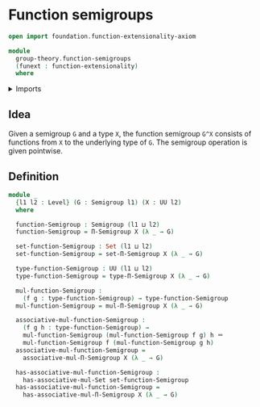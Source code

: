 # Function semigroups

```agda
open import foundation.function-extensionality-axiom

module
  group-theory.function-semigroups
  (funext : function-extensionality)
  where
```

<details><summary>Imports</summary>

```agda
open import foundation.identity-types funext
open import foundation.sets funext
open import foundation.universe-levels

open import group-theory.dependent-products-semigroups funext
open import group-theory.semigroups funext
```

</details>

## Idea

Given a semigroup `G` and a type `X`, the function semigroup `G^X` consists of
functions from `X` to the underlying type of `G`. The semigroup operation is
given pointwise.

## Definition

```agda
module _
  {l1 l2 : Level} (G : Semigroup l1) (X : UU l2)
  where

  function-Semigroup : Semigroup (l1 ⊔ l2)
  function-Semigroup = Π-Semigroup X (λ _ → G)

  set-function-Semigroup : Set (l1 ⊔ l2)
  set-function-Semigroup = set-Π-Semigroup X (λ _ → G)

  type-function-Semigroup : UU (l1 ⊔ l2)
  type-function-Semigroup = type-Π-Semigroup X (λ _ → G)

  mul-function-Semigroup :
    (f g : type-function-Semigroup) → type-function-Semigroup
  mul-function-Semigroup = mul-Π-Semigroup X (λ _ → G)

  associative-mul-function-Semigroup :
    (f g h : type-function-Semigroup) →
    mul-function-Semigroup (mul-function-Semigroup f g) h ＝
    mul-function-Semigroup f (mul-function-Semigroup g h)
  associative-mul-function-Semigroup =
    associative-mul-Π-Semigroup X (λ _ → G)

  has-associative-mul-function-Semigroup :
    has-associative-mul-Set set-function-Semigroup
  has-associative-mul-function-Semigroup =
    has-associative-mul-Π-Semigroup X (λ _ → G)
```
